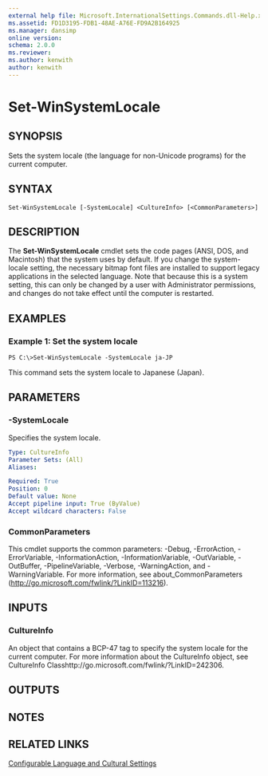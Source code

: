 ```yaml
---
external help file: Microsoft.InternationalSettings.Commands.dll-Help.xml
ms.assetid: FD1D3195-FDB1-48AE-A76E-FD9A2B164925
ms.manager: dansimp
online version: 
schema: 2.0.0
ms.reviewer:
ms.author: kenwith
author: kenwith
---
```


# Set-WinSystemLocale

## SYNOPSIS
Sets the system locale (the language for non-Unicode programs) for the current computer.

## SYNTAX

```
Set-WinSystemLocale [-SystemLocale] <CultureInfo> [<CommonParameters>]
```

## DESCRIPTION
The **Set-WinSystemLocale** cmdlet sets the code pages (ANSI, DOS, and Macintosh) that the system uses by default.
If you change the system-locale setting, the necessary bitmap font files are installed to support legacy applications in the selected language.
Note that because this is a system setting, this can only be changed by a user with Administrator permissions, and changes do not take effect until the computer is restarted.

## EXAMPLES

### Example 1: Set the system locale
```
PS C:\>Set-WinSystemLocale -SystemLocale ja-JP
```

This command sets the system locale to Japanese (Japan).

## PARAMETERS

### -SystemLocale
Specifies the system locale.

```yaml
Type: CultureInfo
Parameter Sets: (All)
Aliases: 

Required: True
Position: 0
Default value: None
Accept pipeline input: True (ByValue)
Accept wildcard characters: False
```

### CommonParameters
This cmdlet supports the common parameters: -Debug, -ErrorAction, -ErrorVariable, -InformationAction, -InformationVariable, -OutVariable, -OutBuffer, -PipelineVariable, -Verbose, -WarningAction, and -WarningVariable. For more information, see about_CommonParameters (http://go.microsoft.com/fwlink/?LinkID=113216).

## INPUTS

### CultureInfo
An object that contains a BCP-47 tag to specify the system locale for the current computer.
For more information about the CultureInfo object, see CultureInfo Classhttp://go.microsoft.com/fwlink/?LinkID=242306.

## OUTPUTS

## NOTES

## RELATED LINKS

[Configurable Language and Cultural Settings](http://go.microsoft.com/fwlink/?LinkID=242307)

